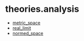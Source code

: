 theories.analysis
=================

* [metric_space](metric_space.lean)
* [real_limit](real_limit.lean)
* [normed_space](normed_space.lean)